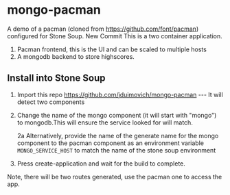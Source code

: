 # mongo-pacman

A demo of a pacman (cloned from https://github.com/font/pacman) configured for Stone Soup.
New Commit
This is a two container application.
1. Pacman frontend, this is the UI and can be scaled to multiple hosts
2. A mongodb backend to store highscores.

## Install into Stone Soup
 
1. Import this repo https://github.com/jduimovich/mongo-pacman --- It will detect two components
2. Change the name of the mongo component (it will start with "mongo") to mongodb.This will ensure the service looked for will match.
   
   2a Alternatively, provide the name of the generate name for the mongo component to the pacman component as an
   environment variable `MONGO_SERVICE_HOST` to match the name of the stone soup environment 
3. Press create-application and wait for the build to complete.

Note, there will be two routes generated, use the pacman one to access the app.  


